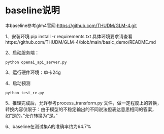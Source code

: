 # baseline说明
本baseline参考glm4官网:https://github.com/THUDM/GLM-4.git

1、安装环境:pip install -r requirements.txt 具体环境要求请查看https://github.com/THUDM/GLM-4/blob/main/basic_demo/README.md

2、启动服务端：
```shell
python openai_api_server.py
```
3、运行硬件环境：单卡24g 

4、启动预测
```shell
python test_re.py
```

5、推理完成后，允许参考process_transform.py 文件，做一定程度上的转换，转换内容仅限于：由于模型的不稳定输出的不同说法但表达意思相同的答案，如“是的。”允许转换为“是。”

6、baseline在测试集A的准确率约为64.7%
